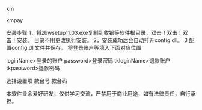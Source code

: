 km

kmpay


安装步骤 1，将zbwsetup11.03.exe复制到收银等软件根目录，双击！双击！双击！安装。 目录不用更改执行安装。
2，安装成功后会自动打开config.dll。 
3  配置config.dll文件并保存。
将登录账户等填入下面对应位置

loginName>登录的账户</loginName>
password>登录密码</password>
tkloginName>退款账户</tkloginName>
tkpassword>退款密码</tkpassword>


选择设置项
<ScaleNo>款台号</ScaleNo>
<terminalNo>款台码</terminalNo>


本软件业余爱好研发，仅供学习交流，严禁用于商业用途，如有法律责任，自行承担。
